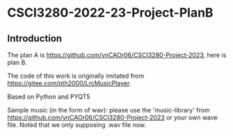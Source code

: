 # CSCI3280-2022-23-Project-PlanB

## Introduction

The plan A is https://github.com/ynCAOr06/CSCI3280-Project-2023, here is plan B.

The code of this work is originally imitated from https://gitee.com/pth2000/LrcMusicPlayer.

Based on Python and PYQT5

Sample music (in the form of wav): please use the 'music-library' from https://github.com/ynCAOr06/CSCI3280-Project-2023 or your own wave file. Noted that we only supposing .wav file now.
